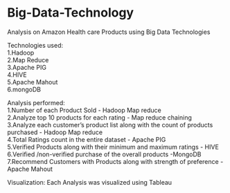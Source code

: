# Big-Data-Technology
Analysis on Amazon Health care Products using Big Data Technologies

Technologies used:              
1.Hadoop                
2.Map Reduce                 
3.Apache PIG                 
4.HIVE                 
5.Apache Mahout             
6.mongoDB              

Analysis performed:           
1.Number of each Product Sold   - Hadoop Map reduce               
2.Analyze top 10 products for each rating - Map reduce chaining                 
3.Analyze each customer’s product list along with the count of products purchased - Hadoop Map reduce             
4.Total Ratings count in the entire dataset - Apache PIG            
5.Verified Products along with their minimum and maximum ratings - HIVE               
6.Verified /non-verified purchase of the overall products -MongoDB                  
7.Recommend Customers with Products along with strength of preference - Apache Mahout                 

Visualization:
Each Analysis was visualized using Tableau
